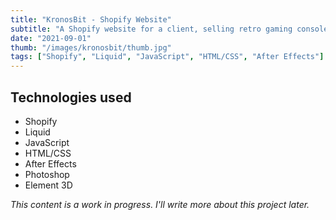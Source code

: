 ```yaml
---
title: "KronosBit - Shopify Website"
subtitle: "A Shopify website for a client, selling retro gaming consoles."
date: "2021-09-01"
thumb: "/images/kronosbit/thumb.jpg"
tags: ["Shopify", "Liquid", "JavaScript", "HTML/CSS", "After Effects"]
---
```


## Technologies used

* Shopify
* Liquid
* JavaScript
* HTML/CSS
* After Effects
* Photoshop
* Element 3D

_This content is a work in progress. I'll write more about this project later._